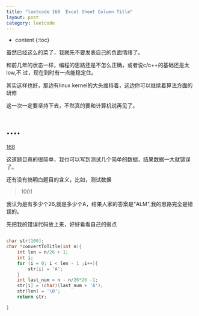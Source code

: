 ```yaml
---
title: "leetcode 168  Excel Sheet Column Title"
layout: post
category: leetcode 
---
```


* content
{:toc}

虽然已经这么的菜了，我就先不要发表自己的负面情绪了。

和前几年的状态一样，编程的思路还是不怎么正确，或者说c/c++的基础还是太low,不
过，现在到时有一点能稳定住。

其实这样也好，那边有linux kernel的大头维持着，这边你可以继续着算法方面的研修

这一次一定要坚持下去，不然真的要和计算机说再见了。

# ....

[168](!https://leetcode.com/problems/excel-sheet-column-title/)

这道题目真的很简单，我也可以写到测试几个简单的数据，结果数据一大就错误了。

还有没有搞明白题目的含义，比如，测试数据

>1001

我认为是有多少个26,就是多少个A，结果人家的答案是"ALM",我的思路完全是错误的。

先把我的错误代码放上来，好好看看自己的弱点

```c

char str[100];
char *convertToTitle(int n){
	int len = n/26 + 1;
	int i;
	for (i = 0; i < len - 1 ;i++){
		str[i] = 'A';
	}
	int last_num = n - n/26*26 -1;
	str[i] = (char)(last_num + 'A');
	str[len] = '\0';
	return str;

}

```
